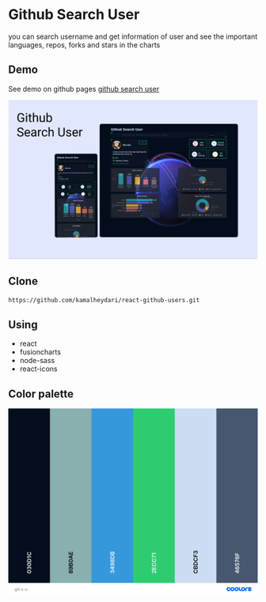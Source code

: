 # Github Search User

you can search username and get information of user and see the important languages, repos, forks and stars in the charts

## Demo

See demo on github pages
[github search user](https://kamalheydari.github.io/react-github-users/)

![color palette](demo.png)

## Clone

```
https://github.com/kamalheydari/react-github-users.git
```

## Using

- react
- fusioncharts
- node-sass
- react-icons

## Color palette

![color palette](git-s-u.png)
